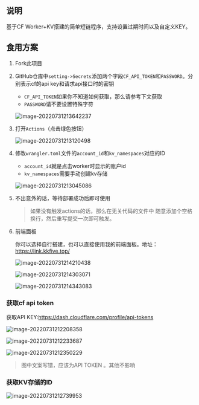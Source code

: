## 说明

基于CF Worker+KV搭建的简单短链程序，支持设置过期时间以及自定义KEY。

## 食用方案

1. Fork此项目

2. GitHub仓库中`setting->Secrets`添加两个字段`CF_API_TOKEN`和`PASSWORD`。分别表示cf的api key和请求api接口时的密钥

   - `CF_API_TOKEN`如果你不知道如何获取，那么请参考下文获取
   - `PASSWORD`请不要设置特殊字符

   ![image-20220731213642237](https://file.acs.pw/image/2022/07/31/dd41673e917a1de82a7a6aa99f2b6dba.png)

3. 打开`Actions`（点击绿色按钮）

   ![image-20220731213120498](https://file.acs.pw/image/2022/07/31/e07ae6b6dbc6ac69633c472dafdc20ce.png)

4. 修改`wrangler.toml`文件的`account_id`和`kv_namespaces`对应的ID

   - `account_id`就是点击worker时显示的账户id
   - `kv_namespaces`需要手动创建kv存储

   ![image-20220731213045086](https://file.acs.pw/image/2022/07/31/4145e4b300eeae33c03e6f4d9d56e950.png)

5. 不出意外的话，等待部署成功后即可使用

   > 如果没有触发actions的话，那么在无关代码的文件中 随意添加个空格换行，然后重写提交一次即可触发。

6. 前端面板

   你可以选择自行搭建，也可以直接使用我的前端面板。地址：https://link.kkfive.top/

   ![image-20220731214210438](https://file.acs.pw/image/2022/07/31/71df4f42e0ee41a9d34cb1b79d399707.png)

   ![image-20220731214303071](https://file.acs.pw/image/2022/07/31/017cff276674673ff11e544736577d97.png)

   ![image-20220731214343083](https://file.acs.pw/image/2022/07/31/6f5c89f76ce8f92efc05eefd7d438fa0.png)

### 获取cf api token

获取API KEY:https://dash.cloudflare.com/profile/api-tokens

![image-20220731212208358](https://file.acs.pw/image/2022/07/31/ebd24d44e92a7628f7af508a3db50a42.png)

![image-20220731212233687](https://file.acs.pw/image/2022/07/31/2ea7506de2bfb53c8b90ac1daeeeb3e0.png)

![image-20220731212350229](https://file.acs.pw/image/2022/07/31/437482e9683830cc0dbdacd8de8c5645.png)

> 图中文案写错，应该为API TOKEN 。其他不影响

### 获取KV存储的ID

![image-20220731212739953](https://file.acs.pw/image/2022/07/31/a815c968764ab7926e10e5153e084965.png)